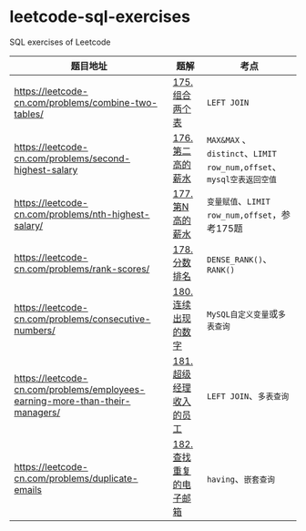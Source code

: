 # leetcode-sql-exercises
SQL exercises of Leetcode

| 题目地址                                                     | 题解                                | 考点                                                         |
| ------------------------------------------------------------ | ----------------------------------- | ------------------------------------------------------------ |
| https://leetcode-cn.com/problems/combine-two-tables/         | [175.组合两个表](./175.md)          | `LEFT JOIN`                                                  |
| https://leetcode-cn.com/problems/second-highest-salary       | [176.第二高的薪水](./176.md)        | `MAX&MAX` 、`distinct`、`LIMIT row_num,offset`、`mysql空表返回空值` |
| https://leetcode-cn.com/problems/nth-highest-salary/         | [177.第N高的薪水](./177.md)         | `变量赋值`、`LIMIT row_num,offset`，参考175题                |
| https://leetcode-cn.com/problems/rank-scores/                | [178. 分数排名](./178.md)           | `DENSE_RANK()`、`RANK()`                                     |
| https://leetcode-cn.com/problems/consecutive-numbers/        | [180. 连续出现的数字](./180.md)     | `MySQL自定义变量`或`多表查询`                                |
| https://leetcode-cn.com/problems/employees-earning-more-than-their-managers/ | [181.超级经理收入的员工](./181.md)  | `LEFT JOIN`、`多表查询`                                      |
| https://leetcode-cn.com/problems/duplicate-emails            | [182. 查找重复的电子邮箱](./182.md) | `having`、`嵌套查询`                                         |

